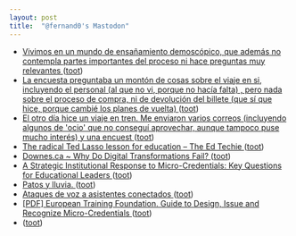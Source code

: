 ```yaml
---
layout: post
title:  "@fernand0's Mastodon"
---
```

*  [Vivimos en un mundo de ensañamiento demoscópico, que además no contempla partes importantes del proceso ni hace preguntas muy relevantes ](https://mastodon.social/@fernand0/110581445770529261) ([toot](https://mastodon.social/@fernand0/110581445770529261))
*  [La encuesta preguntaba un montón de cosas sobre el viaje en si, incluyendo el personal (al que no vi, porque no hacía falta) , pero nada sobre el proceso de compra, ni de devolución del billete (que sí que hice, porque cambié los planes de vuelta) ](https://mastodon.social/@fernand0/110581443673092155) ([toot](https://mastodon.social/@fernand0/110581443673092155))
*  [El otro día hice un viaje en tren. Me enviaron varios correos (incluyendo algunos de &#39;ocio&#39; que no conseguí aprovechar, aunque tampoco puse mucho interés) y una encuest ](https://mastodon.social/@fernand0/110581431904434041) ([toot](https://mastodon.social/@fernand0/110581431904434041))
*  [The radical Ted Lasso lesson for education – The Ed Techie ](https://blog.edtechie.net/higher-ed/the-radical-ted-lasso-lesson-for-education) ([toot](https://mastodon.social/@fernand0/110581290471218900))
*  [Downes.ca ~ Why Do Digital Transformations Fail?  ](https://www.downes.ca/post/75266) ([toot](https://mastodon.social/@fernand0/110580962234493632))
*  [A Strategic Institutional Response to Micro-Credentials: Key Questions for Educational Leaders ](https://jime.open.ac.uk/articles/10.5334/jime.80) ([toot](https://mastodon.social/@fernand0/110577708232220223))
*  [Patos y lluvia. ](https://avecesunafoto.wordpress.com/2023/06/20/patos-y-lluvia) ([toot](https://mastodon.social/@fernand0/110577691242597311))
*  [Ataques de voz a asistentes conectados ](https://fernand0.github.io//descubriendo-lo-inaudible) ([toot](https://mastodon.social/@fernand0/110577511123968455))
*  [[PDF] European Training Foundation. Guide to Design, Issue and Recognize Micro-Credentials   ](https://www.etf.europa.eu/sites/default/files/2023-05/Micro-Credential%20Guidelines%20Final%20Delivery.pdf) ([toot](https://mastodon.social/@fernand0/110577501948250159))
*  [ ](https://mastodon.social/@vrruiz) ([toot](https://mastodon.social/@fernand0/110577470037808681))
